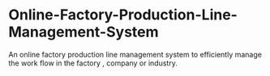 # Online-Factory-Production-Line-Management-System
An online factory production line management system to efficiently manage the work flow in the factory , company or industry.

